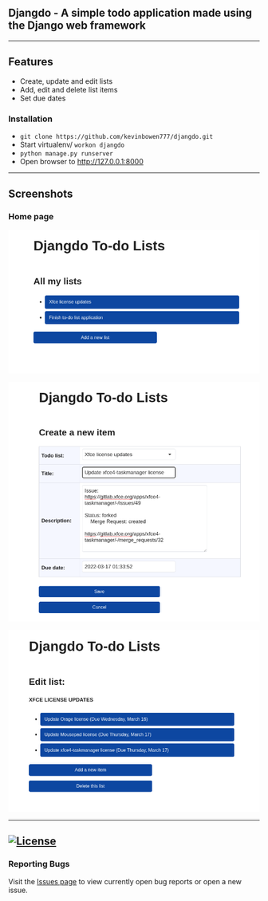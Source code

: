 ## Djangdo - A simple todo application made using the Django web framework

---
## Features
 - Create, update and edit lists 
 - Add, edit and delete list items
 - Set due dates

### Installation
 - `git clone https://github.com/kevinbowen777/djangdo.git`
 - Start virtualenv/ `workon djangdo`
 - `python manage.py runserver`
 - Open browser to http://127.0.0.1:8000

---
## Screenshots

### Home page

![Home Page](https://github.com/kevinbowen777/djangdo/blob/master/images/djangdo_home.png)

![Add items](https://github.com/kevinbowen777/djangdo/blob/master/images/djangdo_add_new_item.png)

![List Items](https://github.com/kevinbowen777/djangdo/blob/master/images/djangdo_list_items.png)




---
[![License](https://img.shields.io/badge/license-MIT-green)](https://github.com/kevinbowen777/djangdo/blob/master/LICENSE)
---
### Reporting Bugs                                                              
                                                                                 
   Visit the [Issues page](https://github.com/kevinbowen777/djangdo/issues)
      to view currently open bug reports or open a new issue.
